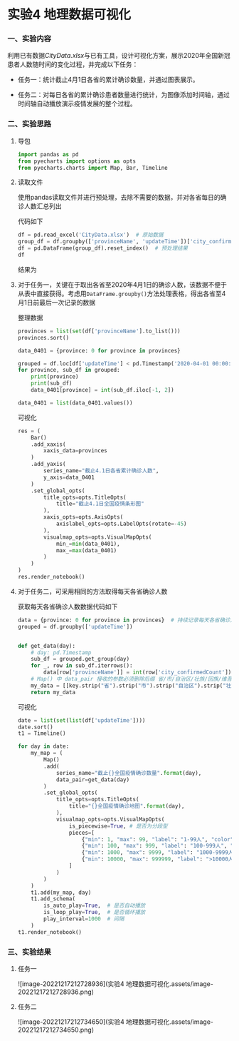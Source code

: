 # 实验4 地理数据可视化

### 一、实验内容

利用已有数据*CityData.xlsx*与已有工具，设计可视化方案，展示2020年全国新冠患者人数随时间的变化过程，并完成以下任务：

- 任务一：统计截止4月1日各省的累计确诊数量，并通过图表展示。

- 任务二：对每日各省的累计确诊患者数量进行统计，为图像添加时间轴，通过时间轴自动播放演示疫情发展的整个过程。

### 二、实验思路

1. 导包

    ``` python
    import pandas as pd
    from pyecharts import options as opts
    from pyecharts.charts import Map, Bar, Timeline
    
    ```

2. 读取文件

    使用pandas读取文件并进行预处理，去除不需要的数据，并对各省每日的确诊人数汇总列出

    代码如下

    ``` python
    df = pd.read_excel('CityData.xlsx')  # 原始数据
    group_df = df.groupby(['provinceName', 'updateTime'])['city_confirmedCount'].sum()
    df = pd.DataFrame(group_df).reset_index()  # 预处理结果
    df
    
    ```

    结果为

3. 对于任务一，关键在于取出各省至2020年4月1日的确诊人数，该数据不便于从表中直接获得。考虑用`DataFrame.groupby()`方法处理表格，得出各省至4月1日前最后一次记录的数据

    整理数据

    ``` python
    provinces = list(set(df['provinceName'].to_list()))
    provinces.sort()
    
    data_0401 = {province: 0 for province in provinces}
    
    grouped = df.loc[df['updateTime'] < pd.Timestamp('2020-04-01 00:00:00'),:].groupby(['provinceName'])
    for province, sub_df in grouped:
        print(province)
        print(sub_df)
        data_0401[province] = int(sub_df.iloc[-1, 2])
    
    data_0401 = list(data_0401.values())
    
    ```

    可视化
    
    ``` python
    res = (
        Bar()
        .add_xaxis(
            xaxis_data=provinces
        )
        .add_yaxis(
            series_name="截止4.1日各省累计确诊人数",
            y_axis=data_0401
        )
        .set_global_opts(
            title_opts=opts.TitleOpts(
                title="截止4.1日全国疫情条形图"
            ),
            xaxis_opts=opts.AxisOpts(
                axislabel_opts=opts.LabelOpts(rotate=-45)
            ),
            visualmap_opts=opts.VisualMapOpts(
                min_=min(data_0401),
                max_=max(data_0401)
            )
        )
    )
    res.render_notebook()
    
    ```
    
4. 对于任务二，可采用相同的方法取得每天各省确诊人数

    获取每天各省确诊人数数据代码如下

    ``` python
    data = {province: 0 for province in provinces}  # 持续记录每天各省确诊人数
    grouped = df.groupby(['updateTime'])
    
    
    def get_data(day):
        # day: pd.Timestamp
        sub_df = grouped.get_group(day)
        for _, row in sub_df.iterrows():
            data[row['provinceName']] = int(row['city_confirmedCount'])
        # Map() 中 data_pair 接收的参数必须删除后缀 省/市/自治区/壮族/回族/维吾尔
        my_data = [[key.strip("省").strip("市").strip("自治区").strip("壮族").strip("回族").strip("维吾尔"), value] for key, value in data.items()]
        return my_data
    
    ```

    可视化

    ``` python
    date = list(set(list(df['updateTime'])))
    date.sort()
    t1 = Timeline()
    
    for day in date:
        my_map = (
            Map()
            .add(
                series_name="截止{}全国疫情确诊数量".format(day),
                data_pair=get_data(day)
            )
            .set_global_opts(
                title_opts=opts.TitleOpts(
                    title="{}全国疫情确诊地图".format(day),
                ),
                visualmap_opts=opts.VisualMapOpts(
                    is_piecewise=True, # 是否为分段型
                    pieces=[
                        {"min": 1, "max": 99, "label": "1-99人", "color": "#FFEFD5"},
                        {"min": 100, "max": 999, "label": "100-999人", "color": "#FFD700"},
                        {"min": 1000, "max": 9999, "label": "1000-9999人", "color": "#FF6347"},
                        {"min": 10000, "max": 999999, "label": ">10000人", "color": "#B22222"},
                    ]
                )
            )
        )
        t1.add(my_map, day)
        t1.add_schema(
            is_auto_play=True,  # 是否自动播放
            is_loop_play=True,  # 是否循环播放
            play_interval=1000  # 间隔
        )
    t1.render_notebook()
    
    ```

### 三、实验结果

1. 任务一

    ![image-20221217212728936](实验4 地理数据可视化.assets/image-20221217212728936.png)

2. 任务二

    ![image-20221217212734650](实验4 地理数据可视化.assets/image-20221217212734650.png)